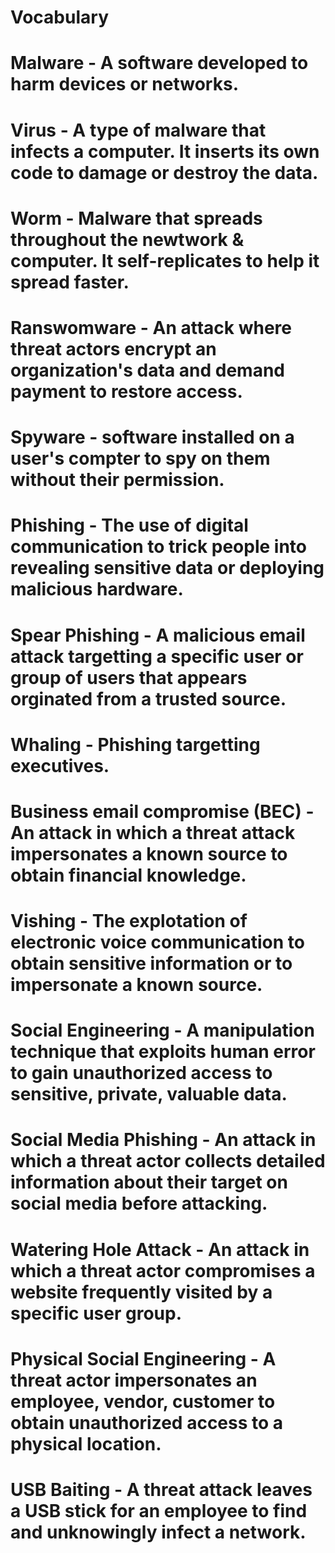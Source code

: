 # Vocabulary

# Malware -  A software developed to harm devices or networks.
# Virus - A type of malware that infects a computer. It inserts its own code to damage or destroy the data.
# Worm - Malware that spreads throughout the newtwork & computer. It self-replicates to help it spread faster.
# Ranswomware - An attack where threat actors encrypt an organization's data and demand payment to restore access.
# Spyware - software installed on a user's compter to spy on them without their permission.

# Phishing - The use of digital communication to trick people into revealing sensitive data or deploying malicious hardware.
# Spear Phishing - A malicious email attack targetting a specific user or group of users that appears orginated from a trusted source.
# Whaling - Phishing targetting executives.
# Business email compromise (BEC) - An attack in which a threat attack impersonates a known source to obtain financial knowledge.
# Vishing - The explotation of electronic voice communication to obtain sensitive information or to impersonate a known source.

# Social Engineering - A manipulation technique that exploits human error to gain unauthorized access to sensitive, private, valuable data.
# Social Media Phishing - An attack in which a threat actor collects detailed information about their target on social media before attacking.
# Watering Hole Attack - An attack in which a threat actor compromises a website frequently visited by a specific user group.
# Physical Social Engineering - A threat actor impersonates an employee, vendor, customer to obtain unauthorized access to a physical location.
# USB Baiting - A threat attack leaves a USB stick for an employee to find and unknowingly infect a network.
